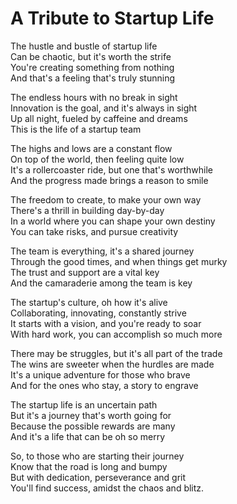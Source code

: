 # A Tribute to Startup Life

The hustle and bustle of startup life  
Can be chaotic, but it's worth the strife  
You're creating something from nothing  
And that's a feeling that's truly stunning

The endless hours with no break in sight  
Innovation is the goal, and it's always in sight  
Up all night, fueled by caffeine and dreams  
This is the life of a startup team

The highs and lows are a constant flow  
On top of the world, then feeling quite low  
It's a rollercoaster ride, but one that's worthwhile  
And the progress made brings a reason to smile

The freedom to create, to make your own way  
There's a thrill in building day-by-day  
In a world where you can shape your own destiny  
You can take risks, and pursue creativity

The team is everything, it's a shared journey  
Through the good times, and when things get murky  
The trust and support are a vital key  
And the camaraderie among the team is key

The startup's culture, oh how it's alive  
Collaborating, innovating, constantly strive  
It starts with a vision, and you're ready to soar  
With hard work, you can accomplish so much more

There may be struggles, but it's all part of the trade  
The wins are sweeter when the hurdles are made  
It's a unique adventure for those who brave  
And for the ones who stay, a story to engrave

The startup life is an uncertain path  
But it's a journey that's worth going for  
Because the possible rewards are many  
And it's a life that can be oh so merry

So, to those who are starting their journey  
Know that the road is long and bumpy  
But with dedication, perseverance and grit  
You'll find success, amidst the chaos and blitz.